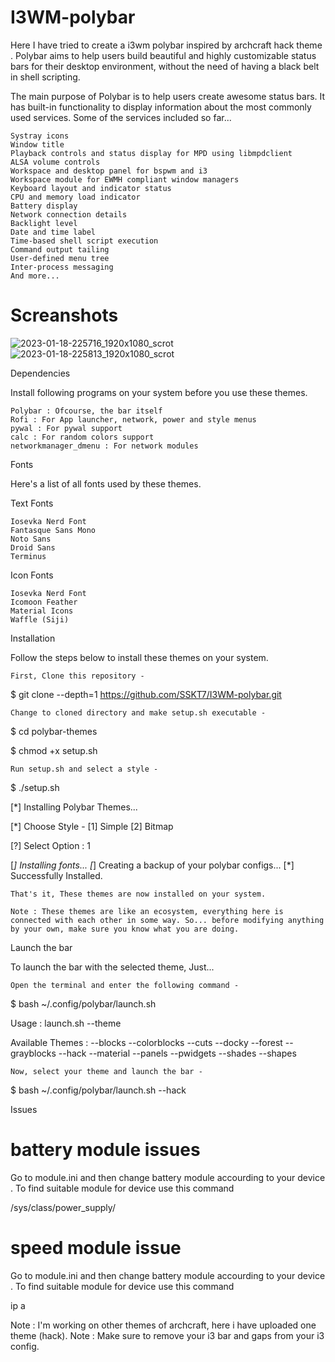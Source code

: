 # I3WM-polybar
Here I have tried to create a i3wm polybar inspired by archcraft hack theme .
Polybar aims to help users build beautiful and highly customizable status bars for their desktop environment, without the need of having a black belt in shell scripting.

The main purpose of Polybar is to help users create awesome status bars. It has built-in functionality to display information about the most commonly used services. Some of the services included so far...

    Systray icons
    Window title
    Playback controls and status display for MPD using libmpdclient
    ALSA volume controls
    Workspace and desktop panel for bspwm and i3
    Workspace module for EWMH compliant window managers
    Keyboard layout and indicator status
    CPU and memory load indicator
    Battery display
    Network connection details
    Backlight level
    Date and time label
    Time-based shell script execution
    Command output tailing
    User-defined menu tree
    Inter-process messaging
    And more...
    
# Screanshots

![2023-01-18-225716_1920x1080_scrot](https://user-images.githubusercontent.com/82232181/213264586-7968c912-7f50-4afb-850e-05ca81968d75.png)
![2023-01-18-225813_1920x1080_scrot](https://user-images.githubusercontent.com/82232181/213264716-eae52667-5b69-4f47-a7c2-fb706fe6799f.png)




Dependencies

Install following programs on your system before you use these themes.

    Polybar : Ofcourse, the bar itself
    Rofi : For App launcher, network, power and style menus
    pywal : For pywal support
    calc : For random colors support
    networkmanager_dmenu : For network modules

Fonts

Here's a list of all fonts used by these themes.

Text Fonts

    Iosevka Nerd Font
    Fantasque Sans Mono
    Noto Sans
    Droid Sans
    Terminus

Icon Fonts

    Iosevka Nerd Font
    Icomoon Feather
    Material Icons
    Waffle (Siji)

Installation

Follow the steps below to install these themes on your system.

    First, Clone this repository -

$ git clone --depth=1 https://github.com/SSKT7/I3WM-polybar.git

    Change to cloned directory and make setup.sh executable -

$ cd polybar-themes


$ chmod +x setup.sh

    Run setup.sh and select a style -

$ ./setup.sh

[*] Installing Polybar Themes...

[*] Choose Style -
[1] Simple
[2] Bitmap

[?] Select Option : 1

[*] Installing fonts...
[*] Creating a backup of your polybar configs...
[*] Successfully Installed.

    That's it, These themes are now installed on your system.

    Note : These themes are like an ecosystem, everything here is connected with each other in some way. So... before modifying anything by your own, make sure you know what you are doing.

Launch the bar

To launch the bar with the selected theme, Just...

    Open the terminal and enter the following command -

$ bash ~/.config/polybar/launch.sh

Usage : launch.sh --theme

Available Themes :
--blocks    --colorblocks    --cuts      --docky
--forest    --grayblocks     --hack      --material
--panels    --pwidgets       --shades    --shapes

    Now, select your theme and launch the bar -

$ bash ~/.config/polybar/launch.sh --hack



Issues

# battery module issues

Go to module.ini and then change battery module accourding to your device .
To find suitable module for device use this command 

/sys/class/power_supply/

# speed module issue
Go to module.ini and then change battery module accourding to your device .
To find suitable module for device use this command 

ip a


Note : I'm working on other themes of archcraft, here i have uploaded one theme (hack).
Note : Make sure to remove your i3 bar and gaps from your i3 config.
